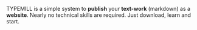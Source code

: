 TYPEMILL is a simple system to **publish** your **text-work** (markdown) as a **website**. Nearly no technical skills are required. Just download, learn and start.

